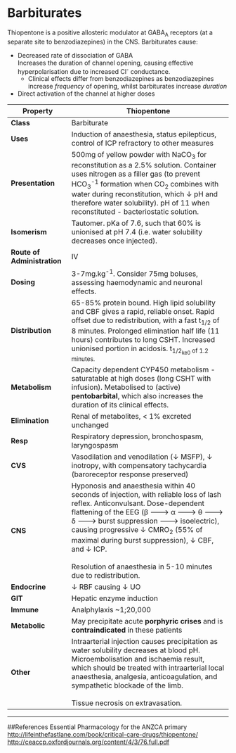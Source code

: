 # Barbiturates
Thiopentone is a positive allosteric modulator at GABA<sub>A</sub> receptors (at a separate site to benzodiazepines) in the CNS. Barbiturates cause:
* Decreased rate of dissociation of GABA  
Increases the duration of channel opening, causing effective hyperpolarisation due to increased Cl<sup>-</sup> conductance.
    * Clinical effects differ from benzodiazepines as benzodiazepines increase *frequency* of opening, whilst barbiturates increase *duration*
* Direct activation of the channel at higher doses  

|Property|Thiopentone
|--|--|
|**Class**|Barbiturate
|**Uses**|Induction of anaesthesia, status epilepticus, control of ICP refractory to other measures
|**Presentation**|500mg of yellow powder with NaCO<sub>3</sub> for reconstitution as a 2.5% solution. Container uses nitrogen as a filler gas (to prevent HCO<sub>3</sub><sup>-1</sup> formation when CO<sub>2</sub> combines with water during reconstitution, which ↓ pH and therefore water solubility). pH of 11 when reconstituted - bacteriostatic solution.
|**Isomerism**|Tautomer. pKa of 7.6, such that 60% is unionised at pH 7.4 (i.e. water solubility decreases once injected).
|**Route of Administration**|IV
|**Dosing**|3-7mg.kg<sup>-1</sup>. Consider 75mg boluses, assessing haemodynamic and neuronal effects.
|**Distribution**|65-85% protein bound. High lipid solubility and CBF gives a rapid, reliable onset. Rapid offset due to redistribution, with a fast t<sub>1/2</sub> of 8 minutes. Prolonged elimination half life (11 hours) contributes to long CSHT. Increased unionised portion in acidosis. t<sub>1/2<sub>ke0</sub> of 1.2 minutes.
|**Metabolism**|Capacity dependent CYP450 metabolism - saturatable at high doses (long CSHT with infusion). Metabolised to (active) **pentobarbital**, which also increases the duration of its clinical effects.
|**Elimination**|Renal of metabolites, < 1% excreted unchanged
|**Resp**|Respiratory depression, bronchospasm, laryngospasm
|**CVS**|Vasodilation and venodilation (↓ MSFP), ↓ inotropy, with compensatory tachycardia (baroreceptor response preserved)
|**CNS**|Hyponosis and anaesthesia within 40 seconds of injection, with reliable loss of lash reflex. Anticonvulsant. Dose-dependent flattening of the EEG (β 🡒 α 🡒 θ 🡒 δ 🡒 burst suppression 🡒 isoelectric), causing progressive ↓ CMRO<sub>2</sub> (55% of maximal during burst suppression), ↓ CBF, and ↓ ICP. <br><br> Resolution of anaesthesia in 5-10 minutes due to redistribution.  
|**Endocrine**|↓ RBF causing ↓ UO
|**GIT**|Hepatic enzyme induction
|**Immune**|Analphylaxis ~1;20,000
|**Metabolic**|May precipitate acute **porphyric crises** and is **contraindicated** in these patients
|**Other**|Intraarterial injection causes precipitation as water solubility decreases at blood pH. Microembolisation and ischaemia result, which should be treated with intraarterial local anaesthesia, analgesia, anticoagulation, and sympathetic blockade of the limb. <br><br> Tissue necrosis on extravasation.

---
##References
Essential Pharmacology for the ANZCA primary
http://lifeinthefastlane.com/book/critical-care-drugs/thiopentone/
http://ceaccp.oxfordjournals.org/content/4/3/76.full.pdf